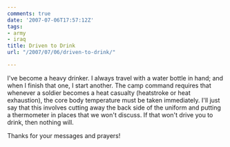 ```yaml
---
comments: true
date: '2007-07-06T17:57:12Z'
tags:
- army
- iraq
title: Driven to Drink
url: "/2007/07/06/driven-to-drink/"

---
```

<p>I've become a heavy drinker. I always travel with a water bottle in hand; and when I finish that one, I start another. The camp command requires that whenever a soldier becomes a heat casualty (heatstroke or heat exhaustion), the core body temperature must be taken immediately. I'll just say that this involves cutting away the back side of the uniform and putting a thermometer in places that we won't discuss. If that won't drive you to drink, then nothing will.</p>
<p>Thanks for your messages and prayers!</p>
